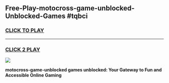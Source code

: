 
## Free-Play-motocross-game-unblocked-Unblocked-Games #tqbci
<h3>
<a href="https://news.freeplayer.one?title=motocross-game-unblocked&ref=8M">CLICK TO PLAY</a></h3>
<hr>

<h3>
<a href="https://news.freeplayer.one?title=motocross-game-unblocked&ref=8M">CLICK 2 PLAY</a>
  
</h3>

<a href="https://news.freeplayer.one?title=motocross-game-unblocked&ref=8M"><img src="https://clearcache.store/games.png"></a>


**motocross-game-unblocked games unblocked: Your Gateway to Fun and Accessible Online Gaming**
